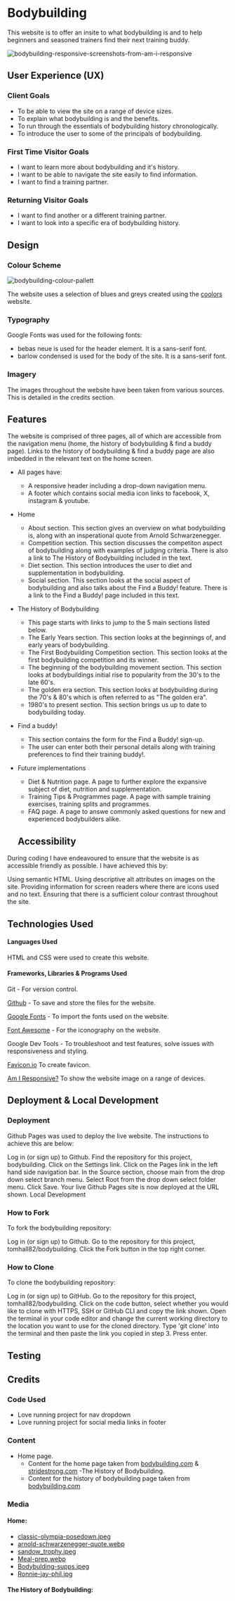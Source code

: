 # Bodybuilding

This website is to offer an insite to what bodybuilding is and to help beginners and seasoned trainers find their next training buddy.

![bodybuilding-responsive-screenshots-from-am-i-responsive](assets/documentation/bodybuilding-responsive-screenshots.jpg)

## User Experience (UX)

### Client Goals

- To be able to view the site on a range of device sizes.
- To explain what bodybuilding is and the benefits.
- To run through the essentials of bodybuilding history chronologically.
- To introduce the user to some of the principals of bodybuilding.

### First Time Visitor Goals

- I want to learn more about bodybuilding and it's history.
- I want to be able to navigate the site easily to find information.
- I want to find a training partner.

### Returning Visitor Goals

- I want to find another or a different training partner.
- I want to look into a specific era of bodybuilding history.

## Design

### Colour Scheme

![bodybuilding-colour-pallett](assets/documentation/Bodybuilding-palette.png)

The website uses a selection of blues and greys created using the [coolors](https://coolors.co/) website.

### Typography

Google Fonts was used for the following fonts:
- bebas neue is used for the header element. It is a sans-serif font.
- barlow condensed is used for the body of the site. It is a sans-serif font.

### Imagery

The images throughout the website have been taken from various sources. This is detailed in the credits section.

## Features

The website is comprised of three pages, all of which are accessible from the navigation menu (home, the history of bodybuilding & find a buddy page). Links to the history of bodybuilding & find a buddy page are also imbedded in the relevant text on the home screen.

- All pages have:
  - A responsive header including a drop-down navigation menu.
  - A footer which contains social media icon links to facebook, X, instagram & youtube.

- Home
  - About section. This section gives an overview on what bodybuilding is, along with an insperational quote from Arnold Schwarzenegger.
  - Competition section. This section discusses the competiton aspect of bodybuilding along with examples of judging criteria. There is also a link to The History of Bodybuilding included in the text.
  - Diet section. This section introduces the user to diet and supplementation in bodybuilding.
  - Social section. This section looks at the social aspect of bodybuilding and also talks about the Find a Buddy! feature. There is a link to the Find a Buddy! page included in this text.

- The History of Bodybuilding
  - This page starts with links to jump to the 5 main sections listed below.
  - The Early Years section. This section looks at the beginnings of, and early years of bodybuilding.
  - The First Bodybuilding Competition section. This section looks at the first bodybuilding competition and its winner.
  - The beginning of the bodybuilding movement section. This section looks at bodybuildings initial rise to popularity from the 30's to the late 60's.
  - The golden era section. This section looks at bodybuilding during the 70's & 80's which is often referred to as "The golden era".
  - 1980's to present section. This section brings us up to date to bodybuilding today.

- Find a buddy!
  - This section contains the form for the Find a Buddy! sign-up.
  - The user can enter both their personal details along with training preferences to find their training buddy!.

- Future implementations
  - Diet & Nutrition page. A page to further explore the expansive subject of diet, nutrition and supplementation.
  - Training Tips & Programmes page. A page with sample training exercises, training splits and programmes.
  - FAQ page. A page to answe commonly asked questions for new and experienced bodybuilders alike.

  ## Accessibility

During coding I have endeavoured to ensure that the website is as accessible friendly as possible. I have achieved this by:

Using semantic HTML.
Using descriptive alt attributes on images on the site.
Providing information for screen readers where there are icons used and no text.
Ensuring that there is a sufficient colour contrast throughout the site.

## Technologies Used

#### Languages Used
HTML and CSS were used to create this website.

#### Frameworks, Libraries & Programs Used

Git - For version control.

[Github](https://github.com/) - To save and store the files for the website.

[Google Fonts](https://fonts.google.com/) - To import the fonts used on the website.

[Font Awesome](https://fontawesome.com/) - For the iconography on the website.

Google Dev Tools - To troubleshoot and test features, solve issues with responsiveness and styling.

[Favicon.io](https://favicon.io/) To create favicon.

[Am I Responsive?](https://ui.dev/amiresponsive) To show the website image on a range of devices.

## Deployment & Local Development

### Deployment
Github Pages was used to deploy the live website. The instructions to achieve this are below:

Log in (or sign up) to Github.
Find the repository for this project, bodybuilding.
Click on the Settings link.
Click on the Pages link in the left hand side navigation bar.
In the Source section, choose main from the drop down select branch menu. Select Root from the drop down select folder menu.
Click Save. Your live Github Pages site is now deployed at the URL shown.
Local Development

### How to Fork
To fork the bodybuilding repository:

Log in (or sign up) to Github.
Go to the repository for this project, tomhall82/bodybuilding.
Click the Fork button in the top right corner.

### How to Clone
To clone the bodybuilding repository:

Log in (or sign up) to GitHub.
Go to the repository for this project, tomhall82/bodybuilding.
Click on the code button, select whether you would like to clone with HTTPS, SSH or GitHub CLI and copy the link shown.
Open the terminal in your code editor and change the current working directory to the location you want to use for the cloned directory.
Type 'git clone' into the terminal and then paste the link you copied in step 3. Press enter.

## Testing





## Credits

### Code Used
- Love running project for nav dropdown
- Love running project for social media links in footer

### Content
- Home page. 
  - Content for the home page taken from [bodybuilding.com](https://www.bodybuilding.com/fun/what_is_bodybuilding.htm) & [stridestrong.com](https://stridestrong.com/what-is-a-bodybuilder/)
-The History of Bodybuilding.
  - Content for the history of bodybuilding page taken from [bodybuilding.com](https://www.bodybuilding.com/fun/drobson61.htm)

### Media

#### Home:
- [classic-olympia-posedown.jpeg](https://twitter.com/MrOlympiaLLC/status/1175014053900480512)
- [arnold-schwarzenegger-quote.webp](https://www.goalcast.com/top-15-arnold-schwarzenegger-quotes/)
- [sandow_trophy.jpeg](https://www.digitalmuscle.com/wp-content/uploads/2021/01/259FA44E-9E17-43A2-B09C-6AE3F3F07B61.jpeg)
- [Meal-prep.webp](https://bkhealthymeals.co.uk/products/bodybuilding-diet)
- [Bodybulding-supps.jpeg](https://www.pinterest.co.uk/pin/589619776212469942/)
- [Ronnie-jay-phil.jpg](https://media.licdn.com/dms/image/D4E22AQFW4b6Qe3fuqg/feedshare-shrink_800/0/1691489357991?e=2147483647&v=beta&t=QBehGin79D9CGDk5zvXYb2LSa-2dQ78dpk6HNf2efN0)

#### The History of Bodybuilding:
